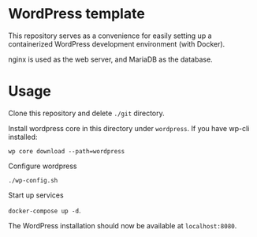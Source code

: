 # WordPress template

This repository serves as a convenience for easily
setting up a containerized WordPress development environment (with Docker).

nginx is used as the web server, and MariaDB as the database.

# Usage

Clone this repository and delete `./git` directory.

Install wordpress core in this directory under `wordpress`.
If you have wp-cli installed:

`wp core download --path=wordpress`

Configure wordpress

`./wp-config.sh`

Start up services

`docker-compose up -d`.

The WordPress installation should now be available at `localhost:8080`.
